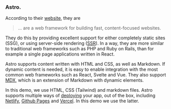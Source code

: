 
### Astro.

According to their [website](https://astro.build/), they are
> ... are a web framework for building fast, content-focused websites.

They do this by providing excellent support for either completely static sites (SSG), or using server-side rendering ([SSR](https://astro.build/blog/experimental-server-side-rendering/)). In a way, they are more similar to traditional web frameworks such as PHP and Ruby on Rails, than for example a single page applications written in React.

Astro supports content written with HTML and CSS, as well as Markdown. If dynamic content is needed, it is easy to enable integration with the most common web frameworks such as React, Svelte and Vue. They also support [MDX](https://mdxjs.com/), which is an extension of Markdown with dynamic elements.

In this demo, we use HTML, CSS (Tailwind) and markdown files. Astro supports multiple ways of [deploying](https://docs.astro.build/en/guides/deploy/) your app, out of the box, including [Netlify](https://www.netlify.com/), [Github Pages](https://pages.github.com/) and [Vercel](https://vercel.com/). In this demo we use the latter.
